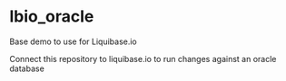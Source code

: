 # lbio_oracle
Base demo to use for Liquibase.io 

Connect this repository to liquibase.io to run changes against an oracle database

